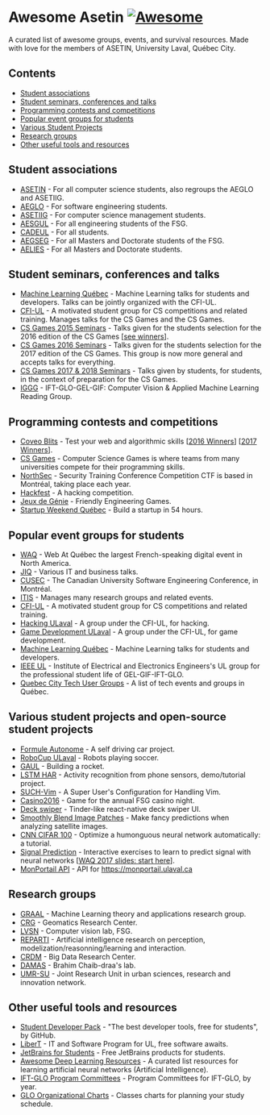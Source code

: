 # Awesome Asetin [![Awesome](https://cdn.rawgit.com/sindresorhus/awesome/d7305f38d29fed78fa85652e3a63e154dd8e8829/media/badge.svg)](https://github.com/sindresorhus/awesome)

A curated list of awesome groups, events, and survival resources.
Made with love for the members of ASETIN, University Laval, Québec City.


<a name="contents" />

## Contents

- [Student associations](#associations)
- [Student seminars, conferences and talks](#talks)
- [Programming contests and competitions](#contests)
- [Popular event groups for students](#events)
- [Various Student Projects](#projects)
- [Research groups](#research)
- [Other useful tools and resources](#useful)


<a name="associations" />

## Student associations

- [ASETIN](http://asetin.ift.ulaval.ca/) - For all computer science students, also regroups the AEGLO and ASETIIG.
- [AEGLO](http://aeglo.ift.ulaval.ca/) - For software engineering students.
- [ASETIIG](http://asetiig.ift.ulaval.ca/) - For computer science management students.
- [AESGUL](http://www.aesgul.com/) - For all engineering students of the FSG.
- [CADEUL](http://cadeul.com/accueil/) - For all students.
- [AEGSEG](https://www.aegseg.ulaval.ca/) - For all Masters and Doctorate students of the FSG.
- [AELIES](http://www.aelies.ulaval.ca/accueil/) - For all Masters and Doctorate students.


<a name="talks" />

## Student seminars, conferences and talks

- [Machine Learning Québec](http://machinelearning.quebec/) - Machine Learning talks for students and developers. Talks can be jointly organized with the CFI-UL.
- [CFI-UL](http://www.cfiul.ca/) - A motivated student group for CS competitions and related training. Manages talks for the CS Games and the CS Games.
- [CS Games 2015 Seminars](https://github.com/youvere/Seminars) - Talks given for the students selection for the 2016 edition of the CS Games [[see winners](https://www.fsg.ulaval.ca/nouvelle/article/des-etudiants-de-la-fsg-sont-montes-sur-le-podium-aux-derniers-cs-games/)].
- [CS Games 2016 Seminars](https://www.facebook.com/groups/883538038389002/) - Talks given for the students selection for the 2017 edition of the CS Games. This group is now more general and accepts talks for everything.
- [CS Games 2017 & 2018 Seminars](https://github.com/CFI-UL/presentations) - Talks given by students, for students, in the context of preparation for the CS Games. 
- [IGGG](http://www2.ift.ulaval.ca/~pgiguere/rgroup/) - IFT-GLO-GEL-GIF: Computer Vision & Applied Machine Learning Reading Group.


<a name="contests" />

## Programming contests and competitions

- [Coveo Blits](http://blitz.coveo.com/) - Test your web and algorithmic skills [[2016 Winners](http://source.coveo.com/2016/01/13/the-story-behind-blitz-2016/)] [[2017 Winners](http://source.coveo.com/2017/02/10/coveo-blitz-2017/)].
- [CS Games](http://csgames.org/) - Computer Science Games is where teams from many universities compete for their programming skills.
- [NorthSec](https://www.nsec.io/) - Security Training Conference Competition CTF is based in Montréal, taking place each year.
- [Hackfest](https://hackfest.ca/en/) - A hacking competition.
- [Jeux de Génie](http://www.jdglaval.com/) - Friendly Engineering Games.
- [Startup Weekend Québec](http://swqc.org/) - Build a startup in 54 hours.


<a name="events" />

## Popular event groups for students

- [WAQ](https://webaquebec.org/) - Web At Québec the largest French-speaking digital event in North America.
- [JIQ](http://jiq.actionti.com/) - Various IT and business talks.
- [CUSEC](http://cusec.net/) - The Canadian University Software Engineering Conference, in Montréal.
- [ITIS](https://www.itis.ulaval.ca/cms/site/itis) - Manages many research groups and related events.
- [CFI-UL](http://www.cfiul.ca/) - A motivated student group for CS competitions and related training.
- [Hacking ULaval](http://hacking.fsg.ulaval.ca/) - A group under the CFI-UL, for hacking.
- [Game Development ULaval](http://gamedev.fsg.ulaval.ca/) - A group under the CFI-UL, for game development.
- [Machine Learning Québec](https://www.facebook.com/groups/1014502158641379/) - Machine Learning talks for students and developers.
- [IEEE UL](http://ieee.gel.ulaval.ca/) - Institute of Electrical and Electronics Engineers's UL group for the professional student life of GEL-GIF-IFT-GLO.
- [Quebec City Tech User Groups](https://github.com/jflheureux/Quebec-City-Tech-User-Groups) - A list of tech events and groups in Québec.


<a name="projects" />

## Various student projects and open-source student projects

- [Formule Autonome](http://formuleautonome.com/) - A self driving car project.
- [RoboCup ULaval](http://robocupulaval.com/) - Robots playing soccer.
- [GAUL](https://www.facebook.com/groupeaerospatialul/) - Building a rocket.
- [LSTM HAR](https://github.com/guillaume-chevalier/LSTM-Human-Activity-Recognition) - Activity recognition from phone sensors, demo/tutorial project.
- [SUCH-Vim](https://github.com/SUCH-Vim/SUCH-Vim) - A Super User's Configuration for Handling Vim.
- [Casino2016](https://github.com/gariepyalex/casino2016) - Game for the annual FSG casino night.
- [Deck swiper](https://github.com/alexbrillant/react-native-deck-swiper) - Tinder-like react-native deck swiper UI.
- [Smoothly Blend Image Patches](https://github.com/Vooban/Smoothly-Blend-Image-Patches) - Make fancy predictions when analyzing satellite images.
- [CNN CIFAR 100](https://github.com/Vooban/Hyperopt-Keras-CNN-CIFAR-100) - Optimize a humonguous neural network automatically: a tutorial.
- [Signal Prediction](https://github.com/guillaume-chevalier/seq2seq-signal-prediction) - Interactive exercises to learn to predict signal with neural networks [[WAQ 2017 slides: start here](https://www.slideshare.net/webaquebec/guillaume-chevalier-deep-learning-avec-tensor-flow)].
- [MonPortail API](https://github.com/AntoineGagne/monportail-api) - API for https://monportail.ulaval.ca


<a name="research" />

## Research groups

- [GRAAL](https://graal.ift.ulaval.ca/) - Machine Learning theory and applications research group.
- [CRG](http://www.crg.ulaval.ca/?lang=en) - Geomatics Research Center.
- [LVSN](http://vision.gel.ulaval.ca/) - Computer vision lab, FSG.
- [REPARTI](http://reparti.gel.ulaval.ca/) - Artificial intelligence research on perception, modelization/reasonning/learning and interaction.
- [CRDM](http://crdm.ulaval.ca/) - Big Data Research Center.
- [DAMAS](http://www.damas.ift.ulaval.ca/publications.html) - Brahim Chaib-draa's lab.
- [UMR-SU](https://www.umr-su.com/en/umrsu) - Joint Research Unit in urban sciences, research and innovation network.


<a name="useful" />

## Other useful tools and resources

- [Student Developer Pack](https://education.github.com/pack) - "The best developer tools, free for students", by GitHub.
- [LiberT](https://ti.fsg.ulaval.ca/etudiants/libert/programme_libert/) - IT and Software Program for UL, free software awaits.
- [JetBrains for Students](https://www.jetbrains.com/student/) - Free JetBrains products for students.
- [Awesome Deep Learning Resources](https://github.com/guillaume-chevalier/Awesome-Deep-Learning-Resources) - A curated list resources for learning artificial neural networks (Artificial Intelligence).
- [IFT-GLO Program Committees](https://www.ift.ulaval.ca/departement-et-professeurs/comites-de-programmes/) - Program Committees for IFT-GLO, by year.
- [GLO Organizational Charts](https://www.ift.ulaval.ca/programmes-et-cours/premier-cycle/grilles-de-cheminement-glo/) - Classes charts for planning your study schedule.
